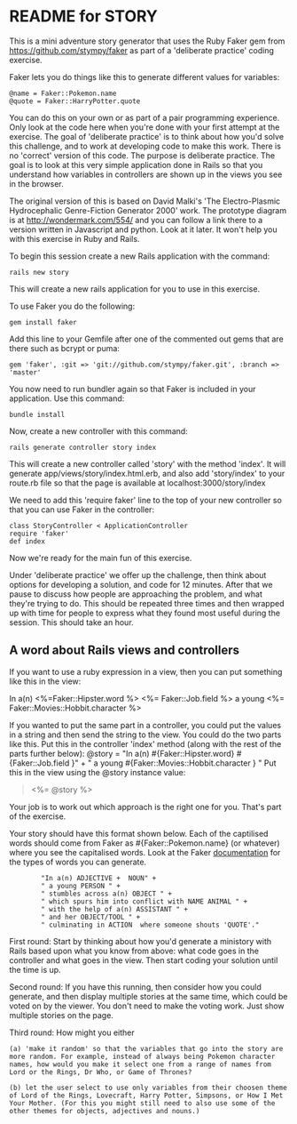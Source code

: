 # README for STORY

This is a mini adventure story generator that uses the Ruby Faker gem from https://github.com/stympy/faker as part of a 'deliberate practice' coding exercise. 

Faker lets you do things like this to generate different values for variables:
    
    @name = Faker::Pokemon.name
    @quote = Faker::HarryPotter.quote

You can do this on your own or as part of a pair programming experience. Only look at the code here when you're done with your first attempt at the exercise. 
The goal of 'deliberate practice' is to think about how you'd solve this challenge, and to work at developing code to make this work. There is no 'correct' version of this code. The purpose is deliberate practice. The goal is to look at this very simple application done in Rails so that you understand how variables in controllers are shown up in the views you see in the browser.

The original version of this is based on David Malki's 'The Electro-Plasmic Hydrocephalic Genre-Fiction Generator 2000' work. The prototype diagram is at http://wondermark.com/554/ and you can follow a link there to a version written in Javascript and python.  Look at it later. It won't help you with this exercise in Ruby and Rails.

To begin this session create a new Rails application with the command:

    rails new story

This will create a new rails application for you to use in this exercise.

To use Faker you do the following:
    
    gem install faker

Add this line to your Gemfile after one of the commented out gems that are there such as bcrypt or puma:
    
    gem 'faker', :git => 'git://github.com/stympy/faker.git', :branch => 'master'

You now need to run bundler again so that Faker is included in your application. Use this command:

    bundle install

Now, create a new controller with this command:

    rails generate controller story index

This will create a new controller called 'story' with the method 'index'. It will generate app/views/story/index.html.erb, and also add 'story/index' to your route.rb file so that the page is available at localhost:3000/story/index

We need to add this 'require faker' line to the top of your new controller so that you can use Faker in the controller:
    
    class StoryController < ApplicationController
    require 'faker'
    def index 

Now we're ready for the main fun of this exercise.

Under 'deliberate practice' we offer up the challenge, then think about options for developing a solution, and code for 12 minutes. After that we pause to discuss how people are approaching the problem, and what they're trying to do. This should be repeated three times and then wrapped up with time for people to express what they found most useful during the session. This should take an hour.

## A word about Rails views and controllers

If you want to use a ruby expression in a view, then you can put something like this in the view:
           <p>In a(n) <%=Faker::Hipster.word %>  <%= Faker::Job.field %> a young <%= Faker::Movies::Hobbit.character %></p>
If you wanted to put the same part in a controller, you could put the values in a string and then send the string to the view. You could do the two parts like this.
Put this in the controller 'index' method (along with the rest of the parts further below):
            @story =  "In a(n) #{Faker::Hipster.word}  #{Faker::Job.field }" +
            " a young #{Faker::Movies::Hobbit.character } "
Put this in the view using the @story instance value:
            <blockquote><%= @story %></blockquote>

Your job is to work out which approach is the right one for you. That's part of the exercise.

Your story should have this format shown below. Each of the captilised words should come from Faker as #{Faker::Pokemon.name} (or whatever) where you see the capitalised words. Look at the Faker <a href="https://github.com/faker-ruby/faker#generators" target="_blank">documentation</a> for the types of words you can generate.

            "In a(n) ADJECTIVE +  NOUN" +
            " a young PERSON " +
            " stumbles across a(n) OBJECT " +
            " which spurs him into conflict with NAME ANIMAL " +
            " with the help of a(n) ASSISTANT " +
            " and her OBJECT/TOOL " +
            " culminating in ACTION  where someone shouts 'QUOTE'."

First round:
Start by thinking about how you'd generate a ministory with Rails based upon what you know from above:  what code goes in the controller and what goes in the view. Then start coding your solution until the time is up.

Second round:
If you have this running, then consider how you could generate, and then display multiple stories at the same time, which could be voted on by the viewer. You don't need to make the voting work. Just show multiple stories on the page.

Third round:
How might you either

    (a) 'make it random' so that the variables that go into the story are more random. For example, instead of always being Pokemon character names, how would you make it select one from a range of names from Lord or the Rings, Dr Who, or Game of Thrones?

    (b) let the user select to use only variables from their choosen theme of Lord of the Rings, Lovecraft, Harry Potter, Simpsons, or How I Met Your Mother. (For this you might still need to also use some of the other themes for objects, adjectives and nouns.)


